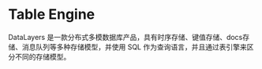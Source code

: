 # Table Engine

DataLayers 是一款分布式多模数据库产品，具有时序存储、键值存储、docs存储、消息队列等多种存储模型，并使用 SQL 作为查询语言，并且通过表引擎来区分不同的存储模型。
